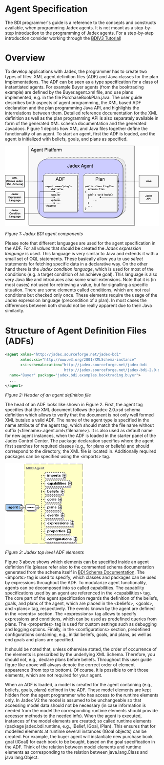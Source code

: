 # Agent Specification

The BDI programmer's guide is a reference to the concepts and constructs available, when programming Jadex agents. It is not meant as a step-by-step introduction to the programming of Jadex agents. For a step-by-step introduction consider working through the [BDIV3 Tutorial](../../tutorials/bdiv3/01%20Introduction.md))


# Overview
To develop applications with Jadex, the programmer has to create two types of files: XML agent definition files (ADF) and Java classes for the plan implementations. The ADF can be seen as a type specification for a class of instantiated agents. For example Buyer agents (from the booktrading example) are defined by the Buyer.agent.xml file, and use plans implemented, e.g. in the file PurchaseBookPlan.java. The user guide describes both aspects of agent programming, the XML based ADF declaration and the plan programming Java API, and highlights the interrelations between them. Detailed reference documentation for the XML definition as well as the plan programming API is also separately available in form of the generated XML schema documentation and the generated Javadocs. Figure 1 depicts how XML and Java files together define the functionality of an agent. To start an agent, first the ADF is loaded, and the agent is initialized with beliefs, goals, and plans as specified.


![](jadexagent.png)

*Figure 1: Jadex BDI agent components*



Please note that different languages are used for the agent specification in the ADF. For all *values* that should be created the *Jadex expression language* is used. This language is very similar to Java and extends it with a small set of OQL statements. These basically allow you to use *select* statements for fetching specific data in a declarative way. On the other hand there is the *Jadex condition language*, which is used for most of the conditions (e.g. a target condition of an achieve goal). This language is also very Java like and introduces also some small extensions. Note that it is (in most cases) not used for retrieving a value, but for signalling a specific situation. There are some elements called conditions, which are not real conditions but checked only once. These elements require the usage of the Jadex expression language (precondition of a plan). In most cases the differences between both should not be really apparent due to their Java similarity.

# Structure of Agent Definition Files (ADFs)

```xml
<agent xmlns="http://jadex.sourceforge.net/jadex-bdi"
       xmlns:xsi="http://www.w3.org/2001/XMLSchema-instance"
       xsi:schemaLocation="http://jadex.sourceforge.net/jadex-bdi 
                           http://jadex.sourceforge.net/jadex-bdi-2.0.xsd"
  name="Buyer" package="jadex.bdi.examples.booktrading.buyer">
  ...
</agent>
```
*Figure 2: Header of an agent definition file*



The head of an ADF looks like shown in Figure 2. First, the agent tag specifies that the XML document follows the jadex-2.0.xsd schema definition which allows to verify that the document is not only well formed XML butalso a valid ADF. The name of the agent type is specified in the name attribute of the agent tag, which should match the file name without suffix (&lt;filename&gt;.agent.xml&lt;/filename&gt;). It is also used as default name for new agent instances, when the ADF is loaded in the starter panel of the Jadex Control Center. The package declaration specifies where the agent first searches for required classes (e.g., for plans or beliefs) and should correspond to the directory, the XML file is located in. Additionally required packages can be specified using the <imports&gt; tag. 



![](jadexagentadf.png)

*Figure 3: Jadex top level ADF elements*


Figure 3 above shows which elements can be specified inside an agent definition file (please refer also to the commented schema documentation generated from the schema itself in [BDI Schema Documentation](http://jadex-agents.informatik.uni-hamburg.de/docs/jadex-2.0x/kernel-bdi/schema/jadex-bdi-2.0.html). The &lt;imports&gt; tag is used to specify, which classes and packages can be used by expressions throughout the ADF. To modularize agent functionality, agents can be decomposed into so called capabilities. The capability specifications used by an agent are referenced in the &lt;capabilities&gt; tag. The core part of the agent specification regards the definition of the beliefs, goals, and plans of the agent, which are placed in the &lt;beliefs&gt;, &lt;goals&gt;, and &lt;plans&gt; tag, respectively. The events known by the agent are defined in the &lt;events&gt; section. The &lt;expressions&gt; tag allows to specify expressions and conditions, which can be used as predefined queries from plans. The &lt;properties&gt; tag is used for custom settings such as debugging and logging options. Finally, in the &lt;configurations&gt; section, predefined configurations containing, e.g., initial beliefs, goals, and plans, as well as end goals and plans are specified.




It should be noted that, unless otherwise stated, the order of occurrence of the elements is prescribed by the underlying XML Schema. Therefore, you should not, e.g., declare plans before beliefs. Throughout this user guide figure like above will always denote the correct order of element appearence (from top to bottom). Of course, it is possible to omit those elements, which are not required for your agent.







When an ADF is loaded, a model is created for the agent containing (e.g., beliefs, goals, plans) defined in the ADF. These model elements are kept hidden from the agent programmer who has access to the runtime elements only. In Jadex V2 the model is assumed to be unchangeable so that accessing model data should not be necessary (in case information is needed from the model the corresponding runtime elements should provide accessor methods to the needed info). When the agent is executed, instances of the model elements are created; so called runtime elements (package jadex.bdi.runtime, e.g., IBelief, IGoal, IPlan). This ensures that for modelled elements at runtime several instances (IGoal objects) can be created. For example, the buyer agent will instantiate new purchase book goal (IGoal) for each book to be bought, based on the goal specification in the ADF. Think of the relation between model elements and runtime elements as corresponding to the relation between java.lang.Class and java.lang.Object. 
